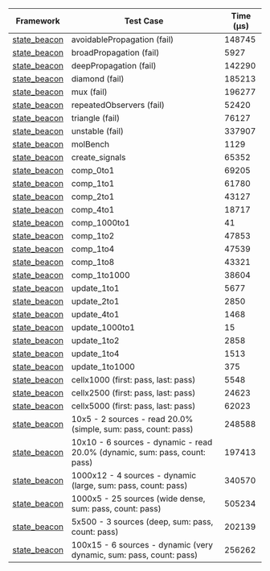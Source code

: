 | Framework | Test Case | Time (μs) |
| --- | --- | --- |
| [state_beacon](https://github.com/jinyus/dart_beacon) | avoidablePropagation (fail) | 148745 |
| [state_beacon](https://github.com/jinyus/dart_beacon) | broadPropagation (fail) | 5927 |
| [state_beacon](https://github.com/jinyus/dart_beacon) | deepPropagation (fail) | 142290 |
| [state_beacon](https://github.com/jinyus/dart_beacon) | diamond (fail) | 185213 |
| [state_beacon](https://github.com/jinyus/dart_beacon) | mux (fail) | 196277 |
| [state_beacon](https://github.com/jinyus/dart_beacon) | repeatedObservers (fail) | 52420 |
| [state_beacon](https://github.com/jinyus/dart_beacon) | triangle (fail) | 76127 |
| [state_beacon](https://github.com/jinyus/dart_beacon) | unstable (fail) | 337907 |
| [state_beacon](https://github.com/jinyus/dart_beacon) | molBench | 1129 |
| [state_beacon](https://github.com/jinyus/dart_beacon) | create_signals | 65352 |
| [state_beacon](https://github.com/jinyus/dart_beacon) | comp_0to1 | 69205 |
| [state_beacon](https://github.com/jinyus/dart_beacon) | comp_1to1 | 61780 |
| [state_beacon](https://github.com/jinyus/dart_beacon) | comp_2to1 | 43127 |
| [state_beacon](https://github.com/jinyus/dart_beacon) | comp_4to1 | 18717 |
| [state_beacon](https://github.com/jinyus/dart_beacon) | comp_1000to1 | 41 |
| [state_beacon](https://github.com/jinyus/dart_beacon) | comp_1to2 | 47853 |
| [state_beacon](https://github.com/jinyus/dart_beacon) | comp_1to4 | 47539 |
| [state_beacon](https://github.com/jinyus/dart_beacon) | comp_1to8 | 43321 |
| [state_beacon](https://github.com/jinyus/dart_beacon) | comp_1to1000 | 38604 |
| [state_beacon](https://github.com/jinyus/dart_beacon) | update_1to1 | 5677 |
| [state_beacon](https://github.com/jinyus/dart_beacon) | update_2to1 | 2850 |
| [state_beacon](https://github.com/jinyus/dart_beacon) | update_4to1 | 1468 |
| [state_beacon](https://github.com/jinyus/dart_beacon) | update_1000to1 | 15 |
| [state_beacon](https://github.com/jinyus/dart_beacon) | update_1to2 | 2858 |
| [state_beacon](https://github.com/jinyus/dart_beacon) | update_1to4 | 1513 |
| [state_beacon](https://github.com/jinyus/dart_beacon) | update_1to1000 | 375 |
| [state_beacon](https://github.com/jinyus/dart_beacon) | cellx1000 (first: pass, last: pass) | 5548 |
| [state_beacon](https://github.com/jinyus/dart_beacon) | cellx2500 (first: pass, last: pass) | 24623 |
| [state_beacon](https://github.com/jinyus/dart_beacon) | cellx5000 (first: pass, last: pass) | 62023 |
| [state_beacon](https://github.com/jinyus/dart_beacon) | 10x5 - 2 sources - read 20.0% (simple, sum: pass, count: pass) | 248588 |
| [state_beacon](https://github.com/jinyus/dart_beacon) | 10x10 - 6 sources - dynamic - read 20.0% (dynamic, sum: pass, count: pass) | 197413 |
| [state_beacon](https://github.com/jinyus/dart_beacon) | 1000x12 - 4 sources - dynamic (large, sum: pass, count: pass) | 340570 |
| [state_beacon](https://github.com/jinyus/dart_beacon) | 1000x5 - 25 sources (wide dense, sum: pass, count: pass) | 505234 |
| [state_beacon](https://github.com/jinyus/dart_beacon) | 5x500 - 3 sources (deep, sum: pass, count: pass) | 202139 |
| [state_beacon](https://github.com/jinyus/dart_beacon) | 100x15 - 6 sources - dynamic (very dynamic, sum: pass, count: pass) | 256262 |
